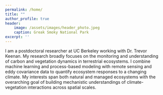 ```yaml
---
permalink: /home/
title: ""
author_profile: true
header:
    image: /assets/images/header_photo.jpeg
    caption: Greak Smoky National Park
excerpt: ''
---
```


I am a postdoctoral researcher at UC Berkeley working with Dr. Trevor Keenan. My research broadly focuses on the monitoring and understanding of carbon and vegetation dynamics in terrestrial ecosystems. I combine machine learning and process-based modeling with remote sensing and eddy covariance data to quantify ecosystem responses to a changing climate. My interests span both natural and managed ecosystems with the overarching goal of building mechanistic understandings of climate-vegetation interactions across spatial scales.
